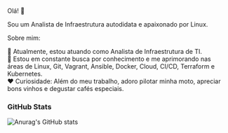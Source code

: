 Olá! 👋

Sou um Analista de Infraestrutura autodidata e apaixonado por Linux.

Sobre mim:

🔭 Atualmente, estou atuando como Analista de Infraestrutura de TI.  
🌱 Estou em constante busca por conhecimento e me aprimorando nas áreas de Linux, Git, Vagrant, Ansible, Docker, Cloud, CI/CD, Terraform e Kubernetes.  
❤️️ Curiosidade: Além do meu trabalho, adoro pilotar minha moto, apreciar bons vinhos e degustar cafés especiais.

<h3 align="left">GitHub Stats</h3>

![Anurag's GitHub stats](https://github-readme-stats.vercel.app/api?username=rafaelmotadasilva&show_icons=true&theme=transparent)
